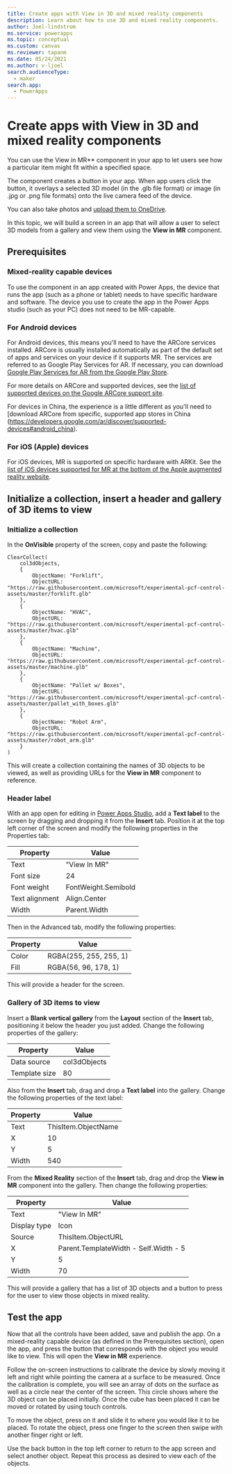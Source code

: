 ```yaml
---
title: Create apps with View in 3D and mixed reality components
description: Learn about how to use 3D and mixed reality components.
author: Joel-lindstrom
ms.service: powerapps
ms.topic: conceptual
ms.custom: canvas
ms.reviewer: tapanm
ms.date: 05/24/2021
ms.author: v-ljoel
search.audienceType:
  - maker
search.app:
  - PowerApps
---
```

# Create apps with View in 3D and mixed reality components

You can use the View in MR** component in your app to let users see how a particular item might fit within a specified space.

The component creates a button in your app. When app users click the button, it overlays a selected 3D model (in the .glb file format) or image (in .jpg or .png file formats) onto the live camera feed of the device.

You can also take photos and [upload them to OneDrive](https://docs.microsoft.com/powerapps/maker/canvas-apps/mixed-reality-take-upload-photos).

In this topic, we will build a screen in an app that will allow a user to select 3D models from a gallery and view them using the **View in MR** component.

## Prerequisites

### Mixed-reality capable devices

To use the component in an app created with Power Apps, the device that runs the app (such as a phone or tablet) needs to have specific hardware and software. The device you use to create the app in the Power Apps studio (such as your PC) does not need to be MR-capable.

### For Android devices

For Android devices, this means you'll need to have the ARCore services installed. ARCore is usually installed automatically as part of the default set of apps and services on your device if it supports MR. The services are referred to as Google Play Services for AR. If necessary, you can download [Google Play Services for AR from the Google Play Store](https://play.google.com/store/apps/details?id=com.google.ar.core).

For more details on ARCore and supported devices, see the [list of supported devices on the Google ARCore support site](https://developers.google.com/ar/discover/supported-devices#android_play).

For devices in China, the experience is a little different as you'll need to [download ARCore from specific, supported app stores in China (https://developers.google.com/ar/discover/supported-devices#android_china).

### For iOS (Apple) devices

For iOS devices, MR is supported on specific hardware with ARKit. See the [list of iOS devices supported for MR at the bottom of the Apple augmented reality website](https://www.apple.com/augmented-reality/).

## Initialize a collection, insert a header and gallery of 3D items to view

### Initialize a collection

In the **OnVisible** property of the screen, copy and paste the following:

```
ClearCollect(
    col3dObjects,
    {
        ObjectName: "Forklift",
        ObjectURL: "https://raw.githubusercontent.com/microsoft/experimental-pcf-control-assets/master/forklift.glb"
    },
    {
        ObjectName: "HVAC",
        ObjectURL: "https://raw.githubusercontent.com/microsoft/experimental-pcf-control-assets/master/hvac.glb"
    },
    {
        ObjectName: "Machine",
        ObjectURL: "https://raw.githubusercontent.com/microsoft/experimental-pcf-control-assets/master/machine.glb"
    },
    {
        ObjectName: "Pallet w/ Boxes",
        ObjectURL: "https://raw.githubusercontent.com/microsoft/experimental-pcf-control-assets/master/pallet_with_boxes.glb"
    },
    {
        ObjectName: "Robot Arm",
        ObjectURL: "https://raw.githubusercontent.com/microsoft/experimental-pcf-control-assets/master/robot_arm.glb"
    }
)
```

This will create a collection containing the names of 3D objects to be viewed, as well as providing URLs for the **View in MR** component to reference.

### Header label

With an app open for editing in [Power Apps Studio](https://create.powerapps.com/), add a **Text label** to the screen by dragging and dropping it from the **Insert** tab. Position it at the top left corner of the screen and modify the following properties in the Properties tab:

| Property       | Value               |
|----------------|---------------------|
| Text           | "View In MR"        |
| Font size      | 24                  |
| Font weight    | FontWeight.Semibold |
| Text alignment | Align.Center        |
| Width          | Parent.Width        |

Then in the Advanced tab, modify the following properties:

| Property       | Value                      |
|----------------|----------------------------|
| Color          | RGBA(255, 255, 255, 1)     |
| Fill           | RGBA(56, 96, 178, 1)       |

This will provide a header for the screen.

### Gallery of 3D items to view

Insert a **Blank vertical gallery** from the **Layout** section of the **Insert** tab, positioning it below the header you just added. Change the following properties of the gallery:

| Property      | Value        |
|---------------|--------------|
| Data source   | col3dObjects |
| Template size | 80           |

Also from the **Insert** tab, drag and drop a **Text label** into the gallery. Change the following properties of the text label:

| Property | Value               |
|----------|---------------------|
| Text     | ThisItem.ObjectName |
| X        | 10                  |
| Y        | 5                   |
| Width    | 540                 |

From the **Mixed Reality** section of the **Insert** tab, drag and drop the **View in MR** component into the gallery. Then change the following properties:

| Property     | Value                                 |
|--------------|---------------------------------------|
| Text         | "View In MR"                          |
| Display type | Icon                                  |
| Source       | ThisItem.ObjectURL                    |
| X            | Parent.TemplateWidth - Self.Width - 5 |
| Y            | 5                                     |
| Width        | 70                                    |

This will provide a gallery that has a list of 3D objects and a button to press for the user to view those objects in mixed reality.

## Test the app

Now that all the controls have been added, save and publish the app. On a mixed-reality capable device (as defined in the Prerequisites section), open the app, and press the button that corresponds with the object you would like to view. This will open the **View in MR** experience.

Follow the on-screen instructions to calibrate the device by slowly moving it left and right while pointing the camera at a surface to be measured. Once the calibration is complete, you will see an array of dots on the surface as well as a circle near the center of the screen. This circle shows where the 3D object can be placed initially. Once the cube has been placed it can be moved or rotated by using touch controls.

To move the object, press on it and slide it to where you would like it to be placed. To rotate the object, press one finger to the screen then swipe with another finger right or left.

Use the back button in the top left corner to return to the app screen and select another object. Repeat this process as desired to view each of the objects.